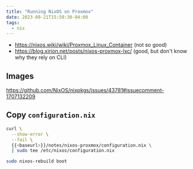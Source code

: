 ```yaml
---
title: "Running NixOS on Proxmox"
date: 2023-09-21T15:59:30-04:00
tags:
  - nix
---
```


- https://nixos.wiki/wiki/Proxmox_Linux_Container (not so good)
- https://blog.xirion.net/posts/nixos-proxmox-lxc/ (good, but don't know why they rely on CLI)

## Images

https://github.com/NixOS/nixpkgs/issues/43781#issuecomment-1707132209

## Copy `configuration.nix`

```bash
curl \
  --show-error \
  --fail \
  {{<baseurl>}}/notes/nixos-proxmox/configuration.nix \
  | sudo tee /etc/nixos/configuration.nix
```

```bash
sudo nixos-rebuild boot
```
